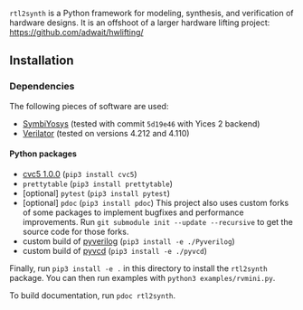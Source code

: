 `rtl2synth` is a Python framework for modeling, synthesis, and verification of hardware designs.
It is an offshoot of a larger hardware lifting project: https://github.com/adwait/hwlifting/

## Installation
### Dependencies
The following pieces of software are used:
- [SymbiYosys](https://symbiyosys.readthedocs.io/en/latest/index.html) (tested with commit `5d19e46` with Yices 2 backend)
- [Verilator](https://verilator.org/guide/latest/install.html) (tested on versions 4.212 and 4.110)

#### Python packages
- [cvc5 1.0.0](https://cvc5.github.io/) (`pip3 install cvc5`)
- `prettytable` (`pip3 install prettytable`)
- [optional] `pytest` (`pip3 install pytest`)
- [optional] `pdoc` (`pip3 install pdoc`)
This project also uses custom forks of some packages to implement bugfixes and performance improvements.
Run `git submodule init --update --recursive` to get the source code for those forks.
- custom build of [pyverilog](https://github.com/PyHDI/Pyverilog/) (`pip3 install -e ./Pyverilog`)
- custom build of [pyvcd](https://github.com/westerndigitalcorporation/pyvcd) (`pip3 install -e ./pyvcd`)

Finally, run `pip3 install -e .` in this directory to install the `rtl2synth` package. You can then run examples with `python3 examples/rvmini.py`.

To build documentation, run `pdoc rtl2synth`.
